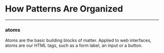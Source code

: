 # How Patterns Are Organized

---

### atoms
Atoms are the basic building blocks of matter. Applied to web interfaces, atoms are our HTML tags, such as a form label, an input or a button.
